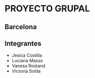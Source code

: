 # PROYECTO GRUPAL

## Barcelona

## Integrantes
- Jesica Costilla
- Luciana Masso
- Vanesa Rostand
- Victoria Solda
